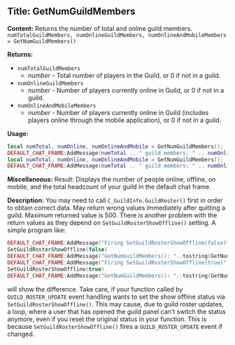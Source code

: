 ## Title: GetNumGuildMembers

**Content:**
Returns the number of total and online guild members.
`numTotalGuildMembers, numOnlineGuildMembers, numOnlineAndMobileMembers = GetNumGuildMembers()`

**Returns:**
- `numTotalGuildMembers`
  - *number* - Total number of players in the Guild, or 0 if not in a guild.
- `numOnlineGuildMembers`
  - *number* - Number of players currently online in Guild, or 0 if not in a guild.
- `numOnlineAndMobileMembers`
  - *number* - Number of players currently online in Guild (includes players online through the mobile application), or 0 if not in a guild.

**Usage:**
```lua
local numTotal, numOnline, numOnlineAndMobile = GetNumGuildMembers();
DEFAULT_CHAT_FRAME:AddMessage(numTotal .. " guild members: " .. numOnline .. " online, " .. (numTotal - numOnline) .. " offline, " .. (numOnlineAndMobile - numOnline) .. " on mobile.");
local numTotal, numOnline, numOnlineAndMobile = GetNumGuildMembers();
DEFAULT_CHAT_FRAME:AddMessage(numTotal .. " guild members: " .. numOnline .. " online, " .. (numTotal - numOnline) .. " offline, " .. (numOnlineAndMobile - numOnline) .. " on mobile.");
```

**Miscellaneous:**
Result:
Displays the number of people online, offline, on mobile, and the total headcount of your guild in the default chat frame.

**Description:**
You may need to call `C_GuildInfo.GuildRoster()` first in order to obtain correct data. May return wrong values immediately after quitting a guild. Maximum returned value is 500.
There is another problem with the return values as they depend on `SetGuildRosterShowOffline()` setting. A simple program like:
```lua
DEFAULT_CHAT_FRAME:AddMessage("Firing SetGuildRosterShowOffline(false)");
SetGuildRosterShowOffline(false)
DEFAULT_CHAT_FRAME:AddMessage("GetNumGuildMembers(): "..tostring(GetNumGuildMembers()));
DEFAULT_CHAT_FRAME:AddMessage("Firing SetGuildRosterShowOffline(true)");
SetGuildRosterShowOffline(true)
DEFAULT_CHAT_FRAME:AddMessage("GetNumGuildMembers(): "..tostring(GetNumGuildMembers()));
```
will show the difference.
Take care, if your function called by `GUILD_ROSTER_UPDATE` event handling wants to set the show offline status via `SetGuildRosterShowOffline()`. This may cause, due to guild roster updates, a loop, where a user that has opened the guild panel can't switch the status anymore, even if you reset the original status in your function.
This is because `SetGuildRosterShowOffline()` fires a `GUILD_ROSTER_UPDATE` event if changed.